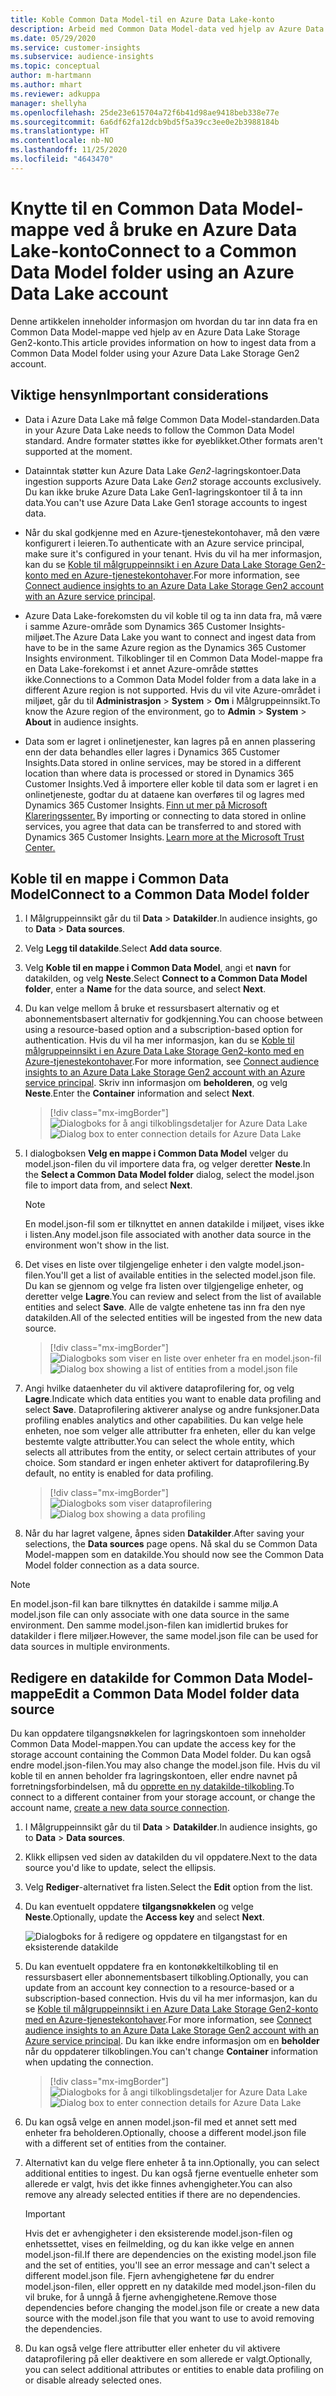 ```yaml
---
title: Koble Common Data Model-til en Azure Data Lake-konto
description: Arbeid med Common Data Model-data ved hjelp av Azure Data Lake Storage.
ms.date: 05/29/2020
ms.service: customer-insights
ms.subservice: audience-insights
ms.topic: conceptual
author: m-hartmann
ms.author: mhart
ms.reviewer: adkuppa
manager: shellyha
ms.openlocfilehash: 25de23e615704a72f6b41d98ae9418beb338e77e
ms.sourcegitcommit: 6a6df62fa12dcb9bd5f5a39cc3ee0e2b3988184b
ms.translationtype: HT
ms.contentlocale: nb-NO
ms.lasthandoff: 11/25/2020
ms.locfileid: "4643470"
---
```

# <a name="connect-to-a-common-data-model-folder-using-an-azure-data-lake-account"></a><span data-ttu-id="7d5e0-103">Knytte til en Common Data Model-mappe ved å bruke en Azure Data Lake-konto</span><span class="sxs-lookup"><span data-stu-id="7d5e0-103">Connect to a Common Data Model folder using an Azure Data Lake account</span></span>

<span data-ttu-id="7d5e0-104">Denne artikkelen inneholder informasjon om hvordan du tar inn data fra en Common Data Model-mappe ved hjelp av en Azure Data Lake Storage Gen2-konto.</span><span class="sxs-lookup"><span data-stu-id="7d5e0-104">This article provides information on how to ingest data from a Common Data Model folder using your Azure Data Lake Storage Gen2 account.</span></span>

## <a name="important-considerations"></a><span data-ttu-id="7d5e0-105">Viktige hensyn</span><span class="sxs-lookup"><span data-stu-id="7d5e0-105">Important considerations</span></span>

- <span data-ttu-id="7d5e0-106">Data i Azure Data Lake må følge Common Data Model-standarden.</span><span class="sxs-lookup"><span data-stu-id="7d5e0-106">Data in your Azure Data Lake needs to follow the Common Data Model standard.</span></span> <span data-ttu-id="7d5e0-107">Andre formater støttes ikke for øyeblikket.</span><span class="sxs-lookup"><span data-stu-id="7d5e0-107">Other formats aren't supported at the moment.</span></span>

- <span data-ttu-id="7d5e0-108">Datainntak støtter kun Azure Data Lake *Gen2*-lagringskontoer.</span><span class="sxs-lookup"><span data-stu-id="7d5e0-108">Data ingestion supports Azure Data Lake *Gen2* storage accounts exclusively.</span></span> <span data-ttu-id="7d5e0-109">Du kan ikke bruke Azure Data Lake Gen1-lagringskontoer til å ta inn data.</span><span class="sxs-lookup"><span data-stu-id="7d5e0-109">You can't use Azure Data Lake Gen1 storage accounts to ingest data.</span></span>

- <span data-ttu-id="7d5e0-110">Når du skal godkjenne med en Azure-tjenestekontohaver, må den være konfigurert i leieren.</span><span class="sxs-lookup"><span data-stu-id="7d5e0-110">To authenticate with an Azure service principal, make sure it's configured in your tenant.</span></span> <span data-ttu-id="7d5e0-111">Hvis du vil ha mer informasjon, kan du se [Koble til målgruppeinnsikt i en Azure Data Lake Storage Gen2-konto med en Azure-tjenestekontohaver](connect-service-principal.md).</span><span class="sxs-lookup"><span data-stu-id="7d5e0-111">For more information, see [Connect audience insights to an Azure Data Lake Storage Gen2 account with an Azure service principal](connect-service-principal.md).</span></span>

- <span data-ttu-id="7d5e0-112">Azure Data Lake-forekomsten du vil koble til og ta inn data fra, må være i samme Azure-område som Dynamics 365 Customer Insights-miljøet.</span><span class="sxs-lookup"><span data-stu-id="7d5e0-112">The Azure Data Lake you want to connect and ingest data from have to be in the same Azure region as the Dynamics 365 Customer Insights environment.</span></span> <span data-ttu-id="7d5e0-113">Tilkoblinger til en Common Data Model-mappe fra en Data Lake-forekomst i et annet Azure-område støttes ikke.</span><span class="sxs-lookup"><span data-stu-id="7d5e0-113">Connections to a Common Data Model folder from a data lake in a different Azure region is not supported.</span></span> <span data-ttu-id="7d5e0-114">Hvis du vil vite Azure-området i miljøet, går du til **Administrasjon** > **System** > **Om** i Målgruppeinnsikt.</span><span class="sxs-lookup"><span data-stu-id="7d5e0-114">To know the Azure region of the environment, go to **Admin** > **System** > **About** in audience insights.</span></span>

- <span data-ttu-id="7d5e0-115">Data som er lagret i onlinetjenester, kan lagres på en annen plassering enn der data behandles eller lagres i Dynamics 365 Customer Insights.</span><span class="sxs-lookup"><span data-stu-id="7d5e0-115">Data stored in online services, may be stored in a different location than where data is processed or stored in Dynamics 365 Customer Insights.</span></span><span data-ttu-id="7d5e0-116">Ved å importere eller koble til data som er lagret i en onlinetjeneste, godtar du at dataene kan overføres til og lagres med Dynamics 365 Customer Insights. [Finn ut mer på Microsoft Klareringssenter.](https://www.microsoft.com/trust-center)</span><span class="sxs-lookup"><span data-stu-id="7d5e0-116"> By importing or connecting to data stored in online services, you agree that data can be transferred to and stored with Dynamics 365 Customer Insights. [Learn more at the Microsoft Trust Center.](https://www.microsoft.com/trust-center)</span></span>

## <a name="connect-to-a-common-data-model-folder"></a><span data-ttu-id="7d5e0-117">Koble til en mappe i Common Data Model</span><span class="sxs-lookup"><span data-stu-id="7d5e0-117">Connect to a Common Data Model folder</span></span>

1. <span data-ttu-id="7d5e0-118">I Målgruppeinnsikt går du til **Data** > **Datakilder**.</span><span class="sxs-lookup"><span data-stu-id="7d5e0-118">In audience insights, go to **Data** > **Data sources**.</span></span>

1. <span data-ttu-id="7d5e0-119">Velg **Legg til datakilde**.</span><span class="sxs-lookup"><span data-stu-id="7d5e0-119">Select **Add data source**.</span></span>

1. <span data-ttu-id="7d5e0-120">Velg **Koble til en mappe i Common Data Model**, angi et **navn** for datakilden, og velg **Neste**.</span><span class="sxs-lookup"><span data-stu-id="7d5e0-120">Select **Connect to a Common Data Model folder**, enter a **Name** for the data source, and select **Next**.</span></span>

1. <span data-ttu-id="7d5e0-121">Du kan velge mellom å bruke et ressursbasert alternativ og et abonnementsbasert alternativ for godkjenning.</span><span class="sxs-lookup"><span data-stu-id="7d5e0-121">You can choose between using a resource-based option and a subscription-based option for authentication.</span></span> <span data-ttu-id="7d5e0-122">Hvis du vil ha mer informasjon, kan du se [Koble til målgruppeinnsikt i en Azure Data Lake Storage Gen2-konto med en Azure-tjenestekontohaver](connect-service-principal.md).</span><span class="sxs-lookup"><span data-stu-id="7d5e0-122">For more information, see [Connect audience insights to an Azure Data Lake Storage Gen2 account with an Azure service principal](connect-service-principal.md).</span></span> <span data-ttu-id="7d5e0-123">Skriv inn informasjon om **beholderen**, og velg **Neste**.</span><span class="sxs-lookup"><span data-stu-id="7d5e0-123">Enter the **Container** information and select **Next**.</span></span>
   > [!div class="mx-imgBorder"]
   > <span data-ttu-id="7d5e0-124">![Dialogboks for å angi tilkoblingsdetaljer for Azure Data Lake](media/enter-new-storage-details.png)</span><span class="sxs-lookup"><span data-stu-id="7d5e0-124">![Dialog box to enter connection details for Azure Data Lake](media/enter-new-storage-details.png)</span></span>

1. <span data-ttu-id="7d5e0-125">I dialogboksen **Velg en mappe i Common Data Model** velger du model.json-filen du vil importere data fra, og velger deretter **Neste**.</span><span class="sxs-lookup"><span data-stu-id="7d5e0-125">In the **Select a Common Data Model folder** dialog, select the model.json file to import data from, and select **Next**.</span></span>
   > [!NOTE]
   > <span data-ttu-id="7d5e0-126">En model.json-fil som er tilknyttet en annen datakilde i miljøet, vises ikke i listen.</span><span class="sxs-lookup"><span data-stu-id="7d5e0-126">Any model.json file associated with another data source in the environment won't show in the list.</span></span>

1. <span data-ttu-id="7d5e0-127">Det vises en liste over tilgjengelige enheter i den valgte model.json-filen.</span><span class="sxs-lookup"><span data-stu-id="7d5e0-127">You'll get a list of available entities in the selected model.json file.</span></span> <span data-ttu-id="7d5e0-128">Du kan se gjennom og velge fra listen over tilgjengelige enheter, og deretter velge **Lagre**.</span><span class="sxs-lookup"><span data-stu-id="7d5e0-128">You can review and select from the list of available entities and select **Save**.</span></span> <span data-ttu-id="7d5e0-129">Alle de valgte enhetene tas inn fra den nye datakilden.</span><span class="sxs-lookup"><span data-stu-id="7d5e0-129">All of the selected entities will be ingested from the new data source.</span></span>
   > [!div class="mx-imgBorder"]
   > <span data-ttu-id="7d5e0-130">![Dialogboks som viser en liste over enheter fra en model.json-fil](media/review-entities.png)</span><span class="sxs-lookup"><span data-stu-id="7d5e0-130">![Dialog box showing a list of entities from a model.json file](media/review-entities.png)</span></span>

8. <span data-ttu-id="7d5e0-131">Angi hvilke dataenheter du vil aktivere dataprofilering for, og velg **Lagre**.</span><span class="sxs-lookup"><span data-stu-id="7d5e0-131">Indicate which data entities you want to enable data profiling and select **Save**.</span></span> <span data-ttu-id="7d5e0-132">Dataprofilering aktiverer analyse og andre funksjoner.</span><span class="sxs-lookup"><span data-stu-id="7d5e0-132">Data profiling enables analytics and other capabilities.</span></span> <span data-ttu-id="7d5e0-133">Du kan velge hele enheten, noe som velger alle attributter fra enheten, eller du kan velge bestemte valgte attributter.</span><span class="sxs-lookup"><span data-stu-id="7d5e0-133">You can select the whole entity, which selects all attributes from the entity, or select certain attributes of your choice.</span></span> <span data-ttu-id="7d5e0-134">Som standard er ingen enheter aktivert for dataprofilering.</span><span class="sxs-lookup"><span data-stu-id="7d5e0-134">By default, no entity is enabled for data profiling.</span></span>
   > [!div class="mx-imgBorder"]
   > <span data-ttu-id="7d5e0-135">![Dialogboks som viser dataprofilering](media/dataprofiling-entities.png)</span><span class="sxs-lookup"><span data-stu-id="7d5e0-135">![Dialog box showing a data profiling](media/dataprofiling-entities.png)</span></span>

9. <span data-ttu-id="7d5e0-136">Når du har lagret valgene, åpnes siden **Datakilder**.</span><span class="sxs-lookup"><span data-stu-id="7d5e0-136">After saving your selections, the **Data sources** page opens.</span></span> <span data-ttu-id="7d5e0-137">Nå skal du se Common Data Model-mappen som en datakilde.</span><span class="sxs-lookup"><span data-stu-id="7d5e0-137">You should now see the Common Data Model folder connection as a data source.</span></span>

> [!NOTE]
> <span data-ttu-id="7d5e0-138">En model.json-fil kan bare tilknyttes én datakilde i samme miljø.</span><span class="sxs-lookup"><span data-stu-id="7d5e0-138">A model.json file can only associate with one data source in the same environment.</span></span> <span data-ttu-id="7d5e0-139">Den samme model.json-filen kan imidlertid brukes for datakilder i flere miljøer.</span><span class="sxs-lookup"><span data-stu-id="7d5e0-139">However, the same model.json file can be used for data sources in multiple environments.</span></span>

## <a name="edit-a-common-data-model-folder-data-source"></a><span data-ttu-id="7d5e0-140">Redigere en datakilde for Common Data Model-mappe</span><span class="sxs-lookup"><span data-stu-id="7d5e0-140">Edit a Common Data Model folder data source</span></span>

<span data-ttu-id="7d5e0-141">Du kan oppdatere tilgangsnøkkelen for lagringskontoen som inneholder Common Data Model-mappen.</span><span class="sxs-lookup"><span data-stu-id="7d5e0-141">You can update the access key for the storage account containing the Common Data Model folder.</span></span> <span data-ttu-id="7d5e0-142">Du kan også endre model.json-filen.</span><span class="sxs-lookup"><span data-stu-id="7d5e0-142">You may also change the model.json file.</span></span> <span data-ttu-id="7d5e0-143">Hvis du vil koble til en annen beholder fra lagringskontoen, eller endre navnet på forretningsforbindelsen, må du [opprette en ny datakilde-tilkobling](#connect-to-a-common-data-model-folder).</span><span class="sxs-lookup"><span data-stu-id="7d5e0-143">To connect to a different container from your storage account, or change the account name, [create a new data source connection](#connect-to-a-common-data-model-folder).</span></span>

1. <span data-ttu-id="7d5e0-144">I Målgruppeinnsikt går du til **Data** > **Datakilder**.</span><span class="sxs-lookup"><span data-stu-id="7d5e0-144">In audience insights, go to **Data** > **Data sources**.</span></span>

2. <span data-ttu-id="7d5e0-145">Klikk ellipsen ved siden av datakilden du vil oppdatere.</span><span class="sxs-lookup"><span data-stu-id="7d5e0-145">Next to the data source you'd like to update, select the ellipsis.</span></span>

3. <span data-ttu-id="7d5e0-146">Velg **Rediger**-alternativet fra listen.</span><span class="sxs-lookup"><span data-stu-id="7d5e0-146">Select the **Edit** option from the list.</span></span>

4. <span data-ttu-id="7d5e0-147">Du kan eventuelt oppdatere **tilgangsnøkkelen** og velge **Neste**.</span><span class="sxs-lookup"><span data-stu-id="7d5e0-147">Optionally, update the **Access key** and select **Next**.</span></span>

   ![Dialogboks for å redigere og oppdatere en tilgangstast for en eksisterende datakilde](media/edit-access-key.png)

5. <span data-ttu-id="7d5e0-149">Du kan eventuelt oppdatere fra en kontonøkkeltilkobling til en ressursbasert eller abonnementsbasert tilkobling.</span><span class="sxs-lookup"><span data-stu-id="7d5e0-149">Optionally, you can update from an account key connection to a resource-based or a subscription-based connection.</span></span> <span data-ttu-id="7d5e0-150">Hvis du vil ha mer informasjon, kan du se [Koble til målgruppeinnsikt i en Azure Data Lake Storage Gen2-konto med en Azure-tjenestekontohaver](connect-service-principal.md).</span><span class="sxs-lookup"><span data-stu-id="7d5e0-150">For more information, see [Connect audience insights to an Azure Data Lake Storage Gen2 account with an Azure service principal](connect-service-principal.md).</span></span> <span data-ttu-id="7d5e0-151">Du kan ikke endre informasjon om en **beholder** når du oppdaterer tilkoblingen.</span><span class="sxs-lookup"><span data-stu-id="7d5e0-151">You can't change **Container** information when updating the connection.</span></span>
   > [!div class="mx-imgBorder"]
   > <span data-ttu-id="7d5e0-152">![Dialogboks for å angi tilkoblingsdetaljer for Azure Data Lake](media/enter-existing-storage-details.png)</span><span class="sxs-lookup"><span data-stu-id="7d5e0-152">![Dialog box to enter connection details for Azure Data Lake](media/enter-existing-storage-details.png)</span></span>

6. <span data-ttu-id="7d5e0-153">Du kan også velge en annen model.json-fil med et annet sett med enheter fra beholderen.</span><span class="sxs-lookup"><span data-stu-id="7d5e0-153">Optionally, choose a different model.json file with a different set of entities from the container.</span></span>

7. <span data-ttu-id="7d5e0-154">Alternativt kan du velge flere enheter å ta inn.</span><span class="sxs-lookup"><span data-stu-id="7d5e0-154">Optionally, you can select additional entities to ingest.</span></span> <span data-ttu-id="7d5e0-155">Du kan også fjerne eventuelle enheter som allerede er valgt, hvis det ikke finnes avhengigheter.</span><span class="sxs-lookup"><span data-stu-id="7d5e0-155">You can also remove any already selected entities if there are no dependencies.</span></span>

   > [!IMPORTANT]
   > <span data-ttu-id="7d5e0-156">Hvis det er avhengigheter i den eksisterende model.json-filen og enhetssettet, vises en feilmelding, og du kan ikke velge en annen model.json-fil.</span><span class="sxs-lookup"><span data-stu-id="7d5e0-156">If there are dependencies on the existing model.json file and the set of entities, you'll see an error message and can't select a different model.json file.</span></span> <span data-ttu-id="7d5e0-157">Fjern avhengighetene før du endrer model.json-filen, eller opprett en ny datakilde med model.json-filen du vil bruke, for å unngå å fjerne avhengighetene.</span><span class="sxs-lookup"><span data-stu-id="7d5e0-157">Remove those dependencies before changing the model.json file or create a new data source with the model.json file that you want to use to avoid removing the dependencies.</span></span>

8. <span data-ttu-id="7d5e0-158">Du kan også velge flere attributter eller enheter du vil aktivere dataprofilering på eller deaktivere en som allerede er valgt.</span><span class="sxs-lookup"><span data-stu-id="7d5e0-158">Optionally, you can select additional attributes or entities to enable data profiling on or disable already selected ones.</span></span>   
